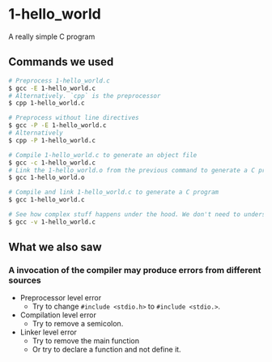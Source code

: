 # 1-hello_world

A really simple C program

## Commands we used

```sh
# Preprocess 1-hello_world.c
$ gcc -E 1-hello_world.c
# Alternatively. `cpp` is the preprocessor
$ cpp 1-hello_world.c

# Preprocess without line directives
$ gcc -P -E 1-hello_world.c
# Alternatively 
$ cpp -P 1-hello_world.c

# Compile 1-hello_world.c to generate an object file
$ gcc -c 1-hello_world.c
# Link the 1-hello_world.o from the previous command to generate a C program
$ gcc 1-hello_world.o

# Compile and link 1-hello_world.c to generate a C program
$ gcc 1-hello_world.c

# See how complex stuff happens under the hood. We don't need to understand them.
$ gcc -v 1-hello_world.c
```

## What we also saw

### A invocation of the compiler may produce errors from different sources

* Preprocessor level error
    * Try to change `#include <stdio.h>` to `#include <stdio.>`.
* Compilation level error
    * Try to remove a semicolon.
* Linker level error
    * Try to remove the main function
    * Or try to declare a function and not define it.
